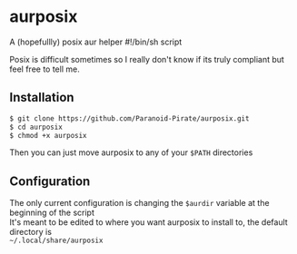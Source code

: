# aurposix

A (hopefullly) posix aur helper #!/bin/sh script 

Posix is difficult sometimes so I really don't know if its truly compliant
but feel free to tell me.

## Installation

```BASH
$ git clone https://github.com/Paranoid-Pirate/aurposix.git
$ cd aurposix
$ chmod +x aurposix
```

Then you can just move aurposix to any of your `$PATH` directories

## Configuration

The only current configuration is changing the `$aurdir` variable at the beginning of the script  
It's meant to be edited to where you want aurposix to install to, the default directory is  
`~/.local/share/aurposix`

